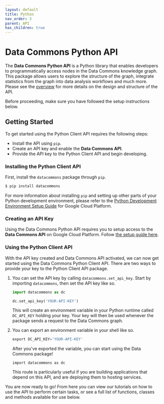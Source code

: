 ```yaml
---
layout: default
title: Python
nav_order: 3
parent: API
has_children: true
---
```

# Data Commons Python API

The **Data Commons Python API** is a Python library that enables developers to
programmatically access nodes in the Data Commons knowledge graph. This package
allows users to explore the structure of the graph, integrate statistics from
the graph into data analysis workflows and much more. Please see the [overview](/api)
for more details on the design and structure of the API.

Before proceeding, make sure you have followed the setup instructions below.

## Getting Started

To get started using the Python Client API requires the following steps:

*   Install the API using `pip`.
*   Create an API key and enable the **Data Commons API**.
*   Provide the API key to the Python Client API and begin developing.

### Installing the Python Client API

First, install the `datacommons` package through `pip`.

```bash
$ pip install datacommons
```

For more information about installing `pip` and setting up other parts of
your Python development environment, please refer to the
[Python Development Environment Setup Guide](https://cloud.google.com/python/setup.html)
for Google Cloud Platform.

### Creating an API Key

Using the Data Commons Python API requires you to setup access to the **Data Commons API** on Google Cloud Platform.
Follow [the setup guide here](/api/setup.html).

### Using the Python Client API

With the API key created and Data Commons API activated, we can now get started
using the Data Commons Python Client API. There are two ways to provide your key
to the Python Client API package.

1.  You can set the API key by calling `datacommons.set_api_key`.
    Start by importing `datacommons`, then set the API key like so.

    ```python
    import datacommons as dc

    dc.set_api_key('YOUR-API-KEY')
    ```

    This will create an environment variable in your Python runtime called
    `DC_API_KEY` holding your key. Your key will then be used whenever
    the package sends a request to the Data Commons graph.

1.  You can export an environment variable in your shell like so.

    ```python
    export DC_API_KEY='YOUR-API-KEY'
    ```

    After you've exported the variable, you can start using the Data Commons
    package!

    ```
    import datacommons as dc
    ```

    This route is particularly useful if you are building applications that
    depend on this API, and are deploying them to hosting services.

You are now ready to go! From here you can view our tutorials on how to use the
API to perform certain tasks, or see a full list of functions, classes and
methods available for use below.
